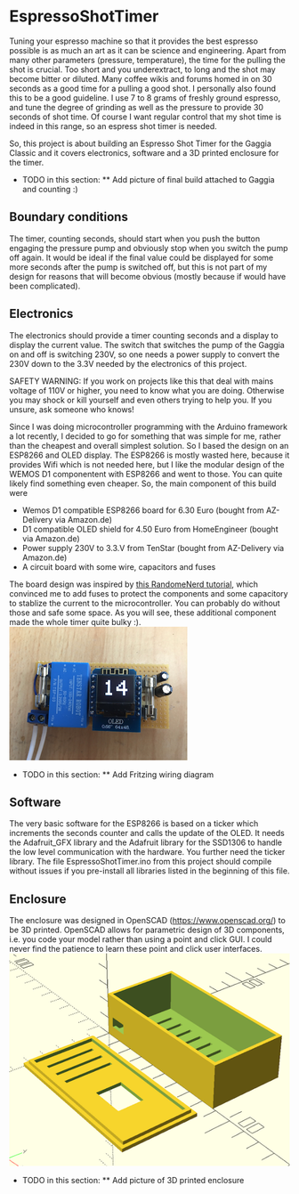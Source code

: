 # EspressoShotTimer
Tuning your espresso machine so that it provides the best espresso possible is as much an art as it can be science and engineering. 
Apart from many other parameters (pressure, temperature), the time for the pulling the shot is crucial. Too short and you underextract, to long and the shot may become bitter or diluted. Many coffee wikis and forums homed in on 30 seconds as a good time for a pulling a good shot. I personally also found this to be a good guideline. I use 7 to 8 grams of freshly ground espresso, and tune the degree of grinding as well as the pressure to provide 30 seconds of shot time. Of course I want regular control that my shot time is indeed in this range, so an espress shot timer is needed. 

So, this project is about building an Espresso Shot Timer for the Gaggia Classic and it covers electronics, software and a 3D printed enclosure for the timer. 

* TODO in this section:
** Add picture of final build attached to Gaggia and counting :)

## Boundary conditions

The timer, counting seconds, should start when you push the button engaging the pressure pump and obviously stop when you switch the pump off again. It would be ideal if the final value could be displayed for some more seconds after the pump is switched off, but this is not part of my design for reasons that will become obvious (mostly because if would have been complicated). 

## Electronics
The electronics should provide a timer counting seconds and a display to display the current value. The switch that switches the pump of the Gaggia on and off is switching 230V, so one needs a power supply to convert the 230V down to the 3.3V needed by the electronics of this project. 

SAFETY WARNING: If you work on projects like this that deal with mains voltage of 110V or higher, you need to know what you are doing. Otherwise you may shock or kill yourself and even others trying to help you. If you unsure, ask someone who knows! 

Since I was doing microcontroller programming with the Arduino framework a lot recently, I decided to go for something that was simple for me, rather than the cheapest and overall simplest solution. So I based the design on an ESP8266 and OLED display. The ESP8266 is mostly wasted here, because it provides Wifi which is not needed here, but I like the modular design of the WEMOS D1 componentent with ESP8266 and went to those. You can quite likely find something even cheaper. 
So, the main component of this build were

* Wemos D1 compatible ESP8266 board for 6.30 Euro (bought from AZ-Delivery via Amazon.de)
* D1 compatible OLED shield for 4.50 Euro from HomeEngineer (bought via Amazon.de)
* Power supply 230V to 3.3.V from TenStar (bought from AZ-Delivery via Amazon.de)
* A circuit board with some wire, capacitors and fuses

The board design was inspired by [this RandomeNerd tutorial](https://randomnerdtutorials.com/esp8266-hi-link-hlk-pm03/), which convinced me to add fuses to protect the components and some capacitory to stablize the current to the microcontroller. You can probably do without those and safe some space. As you will see, these additional component made the whole timer quite bulky :).
![Picture of electronics circuit board without enclosure](images/timer_raw_board.png?raw=true "Electronics circuit board")


* TODO in this section:
** Add Fritzing wiring diagram


## Software
The very basic software for the ESP8266 is based on a ticker which increments the seconds counter and calls the update of the OLED. 
It needs the Adafruit_GFX library and the Adafruit library for the SSD1306 to handle the low level communication with the hardware. 
You further need the ticker library. The file EspressoShotTimer.ino from this project should compile without issues if you pre-install all libraries listed in the beginning of this file. 

## Enclosure
The enclosure was designed in OpenSCAD (https://www.openscad.org/) to be 3D printed. OpenSCAD allows for parametric design of 3D components, i.e. you code your model rather than using a point and click GUI. I could never find the patience to learn these point and click user interfaces. 
![Enclosure as shown in openSCAD](images/enclosure_openscad.png?raw=true "Enclosure as diplayed during design in OpenSCAD")


* TODO in this section:
** Add picture of 3D printed enclosure
